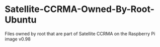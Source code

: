 Satellite-CCRMA-Owned-By-Root-Ubuntu
====================================

Files owned by root that are part of Satellite CCRMA on the Raspberry Pi image v0.98
